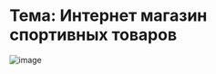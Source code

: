 # Тема: Интернет магазин спортивных товаров 

![image](https://github.com/calotesversicolor/db_pr/assets/78222610/4a5a8ddb-7de4-46a2-9b36-0cd46fb472c8)
